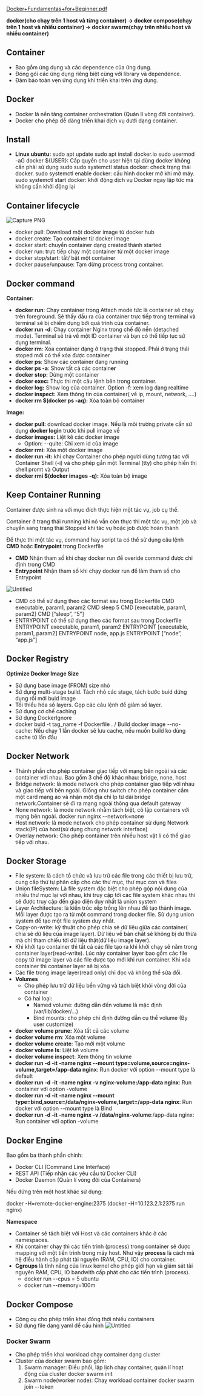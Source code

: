 [Docker+Fundamentas+for+Beginner.pdf](https://prod-files-secure.s3.us-west-2.amazonaws.com/977c89a6-d1d1-4d17-80a5-f6c00e1e98f7/ac2350d6-5097-4c31-8673-e5e446f0234a/DockerFundamentasforBeginner.pdf)

**docker(cho chạy trên 1 host và từng container)
-> docker compose(chạy trên 1 host và nhiều container)
-> docker swarm(chạy trên nhiều host và nhiều container)**

## **Container**

- Bao gồm ứng dụng và các dependence của ứng dụng.
- Đóng gói các ứng dụng riêng biệt cùng với library và dependence.
- Đảm bảo toàn vẹn ứng dụng khi triển khai trên ứng dụng.

## **Docker**

- Docker là nền tảng container orchestration (Quản lí vòng đời container).
- Docker cho phép dễ dàng triển khai dịch vụ dưới dạng container.

## Install

- **Linux ubuntu:**
  sudo apt update
  sudo apt install docker.io
  sudo usermod -aG docker ${USER}: Cấp quyền cho user hiện tại dùng docker không cần phải sử dụng sudo
  sudo systemctl status docker: check trạng thái docker.
  sudo systemctl enable docker: cấu hình docker mở khi mở máy.
  sudo systemctl start docker: khởi động dịch vụ Docker ngay lập tức mà không cần khởi động lại

## **Container lifecycle**

![Capture PNG](https://github.com/user-attachments/assets/c965fe0b-efad-4967-af33-5c1372e7c53c)

- docker pull: Download một docker image từ docker hub
- docker create: Tạo container từ docker image
- docker start: chuyển container dạng created thành started
- docker run: trực tiếp chạy một container từ một docker image
- docker stop/start: tắt/ bật một container
- docker pause/unpause: Tạm dừng process trong container.

## **Docker command**

**Container:**

- **docker run**: Chạy container trong Attach mode tức là container sẽ chạy trên foreground. Sẽ thấy đầu ra của container trực tiếp trong terminal và terminal sẽ bị chiếm dụng bởi quá trình của container.
- **docker run -d**: Chạy container Nginx trong chế độ nền (detached mode). Terminal sẽ trả về một ID container và bạn có thể tiếp tục sử dụng terminal.
- **docker rm**: Xóa container đạng ở trạng thái stopped. Phải ở trạng thái stoped mới có thể xóa được container
- **docker ps**: Show các container đang running
- **docker ps -a**: Show tất cả các contain**er**
- **docker stop:** Dừng một container
- **docker exec:** Thực thi một câu lệnh bên trong container.
- **docker log:** Show log của container. Option -f: xem log dạng realtime
- **docker inspect:** Xem thông tin của container( về ip, mount, network, ….)
- **docker rm $(docker ps -aq):** Xóa toàn bộ container

**Image:**

- **docker pull:** download docker image. Nếu là môi trường private cần sử dụng **docker login** trước khi pull image về
- **docker images:** Liệt kê các docker image
  - Option: --quite: Chỉ xem id của image
- **docker rmi:** Xóa một docker image
- **docker run -it:** khi chạy Container cho phép người dùng tương tác với Container Shell (-i)
  và cho phép gắn một Terminal (tty) cho phép hiển thị shell promt và Output
- **docker rmi $(docker images -q):** Xóa toàn bộ image

## Keep Container Running

Container được sinh ra với mục đích thực hiện một tác vụ, job cụ thể.

Container ở trạng thái running khi nó vẫn còn thực thi một tác vụ, một job và chuyển sang trạng thái Stopped khi tác vụ hoặc job được hoàn thành

Để thực thi một tác vụ, command hay script ta có thể sử dụng câu lệnh **CMD** hoặc **Entrypoint** trong Dockerfile

- **CMD** Nhận tham số khi chạy docker run để overide command được chỉ định trong CMD
- **Entrypoint** Nhận tham số khi chạy docker run để làm tham số cho Entrypoint

![Untitled](https://prod-files-secure.s3.us-west-2.amazonaws.com/977c89a6-d1d1-4d17-80a5-f6c00e1e98f7/71c27433-c9dd-47c8-8f87-2bfa63ab12ed/Untitled.png)

- CMD có thể sử dụng theo các format sau trong Dockerfile
  CMD executable, param1, param2 CMD sleep 5
  CMD [executable, param1, param2] CMD [“sleep”, “5”]
- ENTRYPOINT có thể sử dụng theo các format sau trong Dockerfile
  ENTRYPOINT executable, param1, param2
  ENTRYPOINT [executable, param1, param2]
  ENTRYPOINT node, app.js
  ENTRYPOINT [“node”, “app.js”]

## Docker Registry

**Optimize Docker Image Size**

- Sử dụng base image (FROM) size nhỏ
- Sử dụng multi-stage build. Tách nhỏ các stage, tách bước buid dứng dụng rồi mới buid image
- Tối thiểu hóa số layers. Gọp các câu lệnh để giảm số layer.
- Sử dụng cơ chế caching
- Sử dụng DockerIgnore
- docker buid -t tag_name -f Dockerfile . / Build docker image
  --no-cache: Nếu chạy 1 lần docker sẽ lưu cache, nếu muốn build ko dùng cache từ lần đầu

## Docker Network

- Thành phần cho phép container giao tiếp với mạng bên ngoài và các container với nhau. Bao gồm 3 chế độ khác nhau: bridge, none, host
- Bridge network: là mode network cho phép container giao tiếp với nhau và giao tiếp với bên ngoài. Giống như switch cho phép container cắm một card mạng ảo và nhận một địa chỉ Ip từ dải bridge network.Container sẽ đi ra mạng ngoài thông qua default gateway
- None network: là mode network nhằm tách biệt, cô lập containers với mạng bên ngoài. docker run nginx --network=none
- Host network: là mode network cho phép container sử dụng Network stack(IP) của host(sử dụng chung network interface)
- Overlay network: Cho phép container trên nhiều host vật lí có thể giao tiếp với nhau.

## Docker Storage

- File system: là cách tổ chức và lưu trữ các file trong các thiết bị lưu trữ, cung cấp thứ tự phân cấp cho các thư mục, thư mục con và files
- Union fileSystem: Là file system đặc biệt cho phép gộp nội dung của nhiều thư mục lại với nhau, khi truy cập tới các file system khác nhau thì sẽ được truy cập đến giao diện duy nhất là union system
- Layer Architecture: là kiến trúc xếp trồng lên nhau để tạo thành image. Mỗi layer được tạo ra từ một command trong docker file. Sử dụng union system để tạo một file system duy nhất.
- Copy-on-write: kỹ thuật cho phép chia sẻ dữ liệu giữa các container( chia sẻ dữ liệu của image layer). Dữ liệu về bản chất sẽ không bị dư thừa mà chỉ tham chiếu tới dữ liệu thật(dữ liệu image layer).
- Khi khởi tạo container thì tất cả các file tạo ra khi khởi chạy sẽ nằm trong container layer(read-write). Lúc này container layer bao gồm các file copy từ image layer và các file được tạo mới khi run container. Khi xóa container thì container layer sẽ bị xóa.
- Các file trong image layer(read only) chỉ đọc và không thể sửa đổi.
- **Volumes**
  - Cho phép lưu trữ dữ liệu bền vững và tách biệt khỏi vòng đời của container
  - Có hai loại:
    - Named volume: đường dẫn đến volume là mặc định (var/lib/docker/...)
    - Bind mounts: cho phép chỉ định đường dẫn cụ thể volume (By user customize)
- **docker volume prune:** Xóa tất cả các volume
- **docker volume rm**: Xóa một volume
- **docker volume create**: Tạo mới một volume
- **docker volume ls**: Liệt kê volume
- **docker volume inspect**: Xem thông tin volume
- **docker run -d -it -name nginx --mount type=volume,source=nginx-volume,target=/app-data nginx**: Run docker với option --mount type là default
- **docker run -d -it -name nginx -v nginx-volume:/app-data nginx**: Run container với option -volume
- **docker run -d -it -name nginx --mount type=bind,source=/data/nginx-volume,target=/app-data nginx**: Run docker với option --mount type là Bind
- **docker run -d -it -name nginx -v /data/nginx-volume**:/app-data nginx: Run container với option -volume

## Docker Engine

Bao gồm ba thành phần chính:

- Docker CLI (Command Line Interface)
- REST API (Tiếp nhận các yêu cầu từ Docker CLI)
- Docker Daemon (Quản lí vòng đời của Containers)

Nếu đứng trên một host khác sử dụng:

docker -H=remote-docker-engine:2375 (docker -H=10.123.2.1:2375 run nginx)

**Namespace**

- Container sẽ tách biệt với Host và các containers khác ở các namespaces.
- Khi container chạy thì các tiến trình (process) trong container sẽ được mapping với một tiến trình trong máy host. Như vậy **process** là cách mà hệ điều hành cấp phát tài nguyên (RAM, CPU, IO) cho container.
- **Cgroups** là tính năng của linux kernel cho phép giới hạn và giám sát tài nguyên RAM, CPU, IO bandwith cấp phát cho các tiến trình (process).
  - docker run --cpus = 5 ubuntu
  - docker run --memory=100m

## Docker Compose

- Công cụ cho phép triển khai đồng thời nhiều containers
- Sử dụng file dạng yaml để cấu hình
  ![Untitled](https://prod-files-secure.s3.us-west-2.amazonaws.com/977c89a6-d1d1-4d17-80a5-f6c00e1e98f7/e21bcaa9-1801-4e0b-94ca-b014157d3a38/Untitled.png)

### Docker Swarm

- Cho phép triển khai workload chạy container dạng cluster
- Cluster của docker swarm bao gồm:
  1. Swarm manager: Điều phối, lập lịch chạy container, quản lí hoạt động của cluster
     docker swarm init
  2. Swarm node(worker node): Chaỵ workload container
     docker swarm join --token <token>
